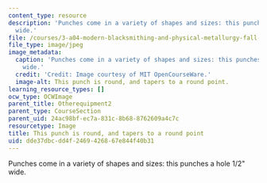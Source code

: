 ```yaml
---
content_type: resource
description: 'Punches come in a variety of shapes and sizes: this punches a hole 1/2"
  wide.'
file: /courses/3-a04-modern-blacksmithing-and-physical-metallurgy-fall-2008/dde37dbcdd4f2469426867e844f40b31_042.jpg
file_type: image/jpeg
image_metadata:
  caption: 'Punches come in a variety of shapes and sizes: this punches a hole 1/2"
    wide.'
  credit: 'Credit: Image courtesy of MIT OpenCourseWare.'
  image-alt: This punch is round, and tapers to a round point.
learning_resource_types: []
ocw_type: OCWImage
parent_title: Otherequipment2
parent_type: CourseSection
parent_uid: 24ac98bf-ec7a-831c-8b68-8762609a4c7c
resourcetype: Image
title: This punch is round, and tapers to a round point
uid: dde37dbc-dd4f-2469-4268-67e844f40b31
---
```

Punches come in a variety of shapes and sizes: this punches a hole 1/2" wide.

